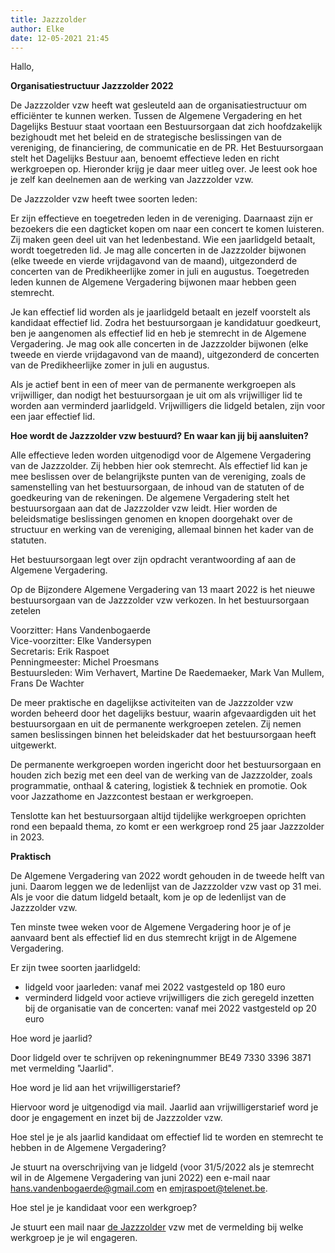 ```yaml
---
title: Jazzzolder
author: Elke
date: 12-05-2021 21:45
---
```


Hallo,

**Organisatiestructuur Jazzzolder 2022**

De Jazzzolder vzw heeft wat gesleuteld aan de organisatiestructuur om efficiënter te kunnen werken. Tussen de Algemene Vergadering en het Dagelijks Bestuur staat voortaan een Bestuursorgaan dat zich hoofdzakelijk bezighoudt met het beleid en de strategische beslissingen van de vereniging, de financiering, de communicatie en de PR. Het Bestuursorgaan stelt het Dagelijks Bestuur aan, benoemt effectieve leden en richt werkgroepen op.
Hieronder krijg je daar meer uitleg over. Je leest ook hoe je zelf kan deelnemen aan de werking van Jazzzolder vzw.

De Jazzzolder vzw heeft twee soorten leden:

Er zijn effectieve en toegetreden leden in de vereniging.
Daarnaast zijn er bezoekers die een dagticket kopen om naar een concert te komen luisteren. Zij maken geen deel uit van het ledenbestand.
Wie een jaarlidgeld betaalt, wordt toegetreden lid. Je mag alle concerten in de Jazzzolder bijwonen (elke tweede en vierde vrijdagavond van de maand), uitgezonderd de concerten van de Predikheerlijke zomer in juli en augustus. Toegetreden leden kunnen de Algemene Vergadering bijwonen maar hebben geen stemrecht.

Je kan effectief lid worden als je jaarlidgeld betaalt en jezelf voorstelt als kandidaat effectief lid. Zodra het bestuursorgaan je kandidatuur goedkeurt, ben je aangenomen als effectief lid en heb je stemrecht in de Algemene Vergadering. Je mag ook alle concerten in de Jazzzolder bijwonen (elke tweede en vierde vrijdagavond van de maand), uitgezonderd de concerten van de Predikheerlijke zomer in juli en augustus.

Als je actief bent in een of meer van de permanente werkgroepen als vrijwilliger, dan nodigt het bestuursorgaan je uit om als vrijwilliger lid te worden aan verminderd jaarlidgeld. Vrijwilligers die lidgeld betalen, zijn voor een jaar effectief lid.

**Hoe wordt de Jazzzolder vzw bestuurd? En waar kan jij bij aansluiten?**

Alle effectieve leden worden uitgenodigd voor de Algemene Vergadering van de Jazzzolder. Zij hebben hier ook stemrecht. Als effectief lid kan je mee beslissen over de belangrijkste punten van de vereniging, zoals de samenstelling van het bestuursorgaan, de inhoud van de statuten of de goedkeuring van de rekeningen.
De algemene Vergadering stelt het bestuursorgaan aan dat de Jazzzolder vzw leidt. Hier worden de beleidsmatige beslissingen genomen en knopen doorgehakt over de structuur en werking van de vereniging, allemaal binnen het kader van de statuten.

Het bestuursorgaan legt over zijn opdracht verantwoording af aan de Algemene Vergadering.

Op de Bijzondere Algemene Vergadering van 13 maart 2022 is het nieuwe bestuursorgaan van de Jazzzolder vzw verkozen. In het bestuursorgaan zetelen

Voorzitter: Hans Vandenbogaerde  
Vice-voorzitter: Elke Vandersypen  
Secretaris: Erik Raspoet  
Penningmeester: Michel Proesmans  
Bestuursleden: Wim Verhavert, Martine De Raedemaeker, Mark Van Mullem, Frans De Wachter

De meer praktische en dagelijkse activiteiten van de Jazzzolder vzw worden beheerd door het dagelijks bestuur, waarin afgevaardigden uit het bestuursorgaan en uit de permanente werkgroepen zetelen. Zij nemen samen beslissingen binnen het beleidskader dat het bestuursorgaan heeft uitgewerkt.

De permanente werkgroepen worden ingericht door het bestuursorgaan en houden zich bezig met een deel van de werking van de Jazzzolder, zoals programmatie, onthaal & catering, logistiek & techniek en promotie. Ook voor Jazzathome en Jazzcontest bestaan er werkgroepen.

Tenslotte kan het bestuursorgaan altijd tijdelijke werkgroepen oprichten rond een bepaald thema, zo komt er een werkgroep rond 25 jaar Jazzzolder in 2023.

**Praktisch**

De Algemene Vergadering van 2022 wordt gehouden in de tweede helft van juni. Daarom leggen we de ledenlijst van de Jazzzolder vzw vast op 31 mei. Als je voor die datum lidgeld betaalt, kom je op de ledenlijst van de Jazzzolder vzw.

Ten minste twee weken voor de Algemene Vergadering hoor je of je aanvaard bent als effectief lid en dus stemrecht krijgt in de Algemene Vergadering.

Er zijn twee soorten jaarlidgeld:

- lidgeld voor jaarleden: vanaf mei 2022 vastgesteld op 180 euro
- verminderd lidgeld voor actieve vrijwilligers die zich geregeld inzetten bij de organisatie van de concerten: vanaf mei 2022 vastgesteld op 20 euro

Hoe word je jaarlid?

Door lidgeld over te schrijven op rekeningnummer BE49 7330 3396 3871 met vermelding "Jaarlid".

Hoe word je lid aan het vrijwilligerstarief?

Hiervoor word je uitgenodigd via mail. Jaarlid aan vrijwilligerstarief word je door je engagement en inzet bij de Jazzzolder vzw.

Hoe stel je je als jaarlid kandidaat om effectief lid te worden en stemrecht te hebben in de Algemene Vergadering?

Je stuurt na overschrijving van je lidgeld (voor 31/5/2022 als je stemrecht wil in de Algemene Vergadering van juni 2022) een e-mail naar hans.vandenbogaerde@gmail.com en emjraspoet@telenet.be.

Hoe stel je je kandidaat voor een werkgroep?

Je stuurt een mail naar [de Jazzzolder](mailto:info@jazzzolder.be) vzw met de vermelding bij welke werkgroep je je wil engageren.
